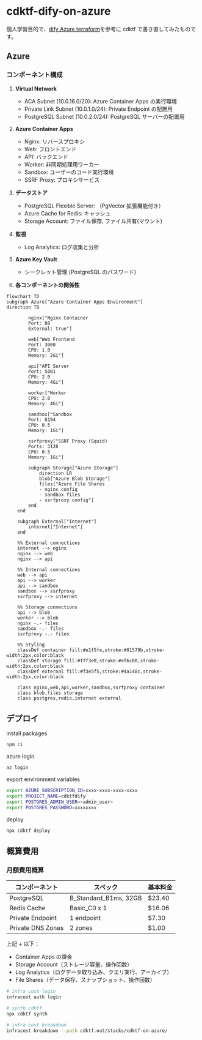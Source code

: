 # cdktf-dify-on-azure

個人学習目的で、[dify Azure terraform](https://github.com/nikawang/dify-azure-terraform)を参考に cdktf で書き直してみたものです。

## Azure

### コンポーネント構成

1. **Virtual Network**

   - ACA Subnet (10.0.16.0/20): Azure Container Apps の実行環境
   - Private Link Subnet (10.0.1.0/24): Private Endpoint の配置用
   - PostgreSQL Subnet (10.0.2.0/24): PostgreSQL サーバーの配置用

2. **Azure Container Apps**

   - Nginx: リバースプロキシ
   - Web: フロントエンド
   - API: バックエンド
   - Worker: 非同期処理用ワーカー
   - Sandbox: ユーザーのコード実行環境
   - SSRF Proxy: プロキシサービス

3. **データストア**

   - PostgreSQL Flexible Server: （PgVector 拡張機能付き）
   - Azure Cache for Redis: キャッシュ
   - Storage Account: ファイル保存, ファイル共有(マウント)

4. **監視**

   - Log Analytics: ログ収集と分析

5. **Azure Key Vault**

   - シークレット管理 (PostgreSQL のパスワード)

6. **各コンポーネントの関係性**

```mermaid
flowchart TD
subgraph Azure["Azure Container Apps Environment"]
direction TB

        nginx["Nginx Container
        Port: 80
        External: true"]

        web["Web Frontend
        Port: 3000
        CPU: 1.0
        Memory: 2Gi"]

        api["API Server
        Port: 5001
        CPU: 2.0
        Memory: 4Gi"]

        worker["Worker
        CPU: 2.0
        Memory: 4Gi"]

        sandbox["Sandbox
        Port: 8194
        CPU: 0.5
        Memory: 1Gi"]

        ssrfproxy["SSRF Proxy (Squid)
        Ports: 3128
        CPU: 0.5
        Memory: 1Gi"]

        subgraph Storage["Azure Storage"]
            direction LR
            blob["Azure Blob Storage"]
            files["Azure File Shares
            - nginx config
            - sandbox files
            - ssrfproxy config"]
        end
    end

    subgraph External["Internet"]
        internet["Internet"]
    end

    %% External connections
    internet --> nginx
    nginx --> web
    nginx --> api

    %% Internal connections
    web --> api
    api --> worker
    api --> sandbox
    sandbox --> ssrfproxy
    ssrfproxy --> internet

    %% Storage connections
    api --> blob
    worker --> blob
    nginx -.- files
    sandbox -.- files
    ssrfproxy -.- files

    %% Styling
    classDef container fill:#e1f5fe,stroke:#01579b,stroke-width:2px,color:black
    classDef storage fill:#fff3e0,stroke:#ef6c00,stroke-width:2px,color:black
    classDef external fill:#f3e5f5,stroke:#4a148c,stroke-width:2px,color:black

    class nginx,web,api,worker,sandbox,ssrfproxy container
    class blob,files storage
    class postgres,redis,internet external
```

## デプロイ

install packages

```bash
npm ci
```

azure login

```bash
az login
```

export environment variables

```bash
export AZURE_SUBSCRIPTION_ID=xxxx-xxxx-xxxx-xxxx
export PROJECT_NAME=cdktfdify
export POSTGRES_ADMIN_USER=<admin_user>
export POSTGRES_PASSWORD=xxxxxxxx
```

deploy

```bash
npx cdktf deploy
```

## 概算費用

### 月額費用概算

| コンポーネント    | スペック              | 基本料金 |
| ----------------- | --------------------- | -------- |
| PostgreSQL        | B_Standard_B1ms, 32GB | $23.40   |
| Redis Cache       | Basic_C0 x 1          | $16.06   |
| Private Endpoint  | 1 endpoint            | $7.30    |
| Private DNS Zones | 2 zones               | $1.00    |

上記 + 以下：

- Container Apps の課金
- Storage Account（ストレージ容量、操作回数）
- Log Analytics（ログデータ取り込み、クエリ実行、アーカイブ）
- File Shares（データ保存、スナップショット、操作回数）

```bash
# infra cost login
infracost auth login

# synth cdktf
npx cdktf synth

# infra cost breakdown
infracost breakdown --path cdktf.out/stacks/cdktf-on-azure/
```
